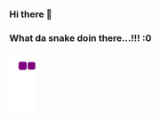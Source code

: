 ### Hi there 👋

<!--
**SadmanSkb55/SadmanSkb55** is a ✨ _special_ ✨ repository because its `README.md` (this file) appears on your GitHub profile.

Here are some ideas to get you started:

- 🔭 I’m currently working on ...
- 🌱 I’m currently learning ...
- 👯 I’m looking to collaborate on ...
- 🤔 I’m looking for help with ...
- 💬 Ask me about ...
- 📫 How to reach me: ...
- 😄 Pronouns: ...
- ⚡ Fun fact: ...
-->
### What da snake doin there...!!! :0
![snake gif](https://github.com/SadmanSkb55/SadmanSkb55/blob/output/github-contribution-grid-snake.gif)
